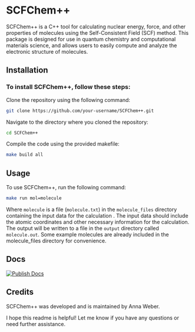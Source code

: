 # SCFChem++
SCFChem++ is a C++ tool for calculating nuclear energy, force, and other properties of molecules using the Self-Consistent Field (SCF) method. This package is designed for use in quantum chemistry and computational materials science, and allows users to easily compute and analyze the electronic structure of molecules.

## Installation
### To install SCFChem++, follow these steps:

Clone the repository using the following command:
```sh
git clone https://github.com/your-username/SCFChem++.git
```
Navigate to the directory where you cloned the repository:

```sh
cd SCFChem++
```

Compile the code using the provided makefile:

```sh
make build all
```

## Usage
To use SCFChem++, run the following command:

```sh
make run mol=molecule
```
Where `molecule` is a file (`molecule.txt`) in the `molecule_files` directory containing the input data for the calculation . The input data should include the atomic coordinates and other necessary information for the calculation. The output will be written to a file in the `output` directory called `molecule.out`. Some example molecules are already included in the molecule_files directory for convenience.

## Docs
[![Publish Docs](https://github.com/annamarieweber/SCFChem/actions/workflows/publish_docs.yml/badge.svg)](https://github.com/annamarieweber/SCFChem/actions/workflows/publish_docs.yml)

## Credits
SCFChem++ was developed and is maintained by Anna Weber.

I hope this readme is helpful! Let me know if you have any questions or need further assistance.
